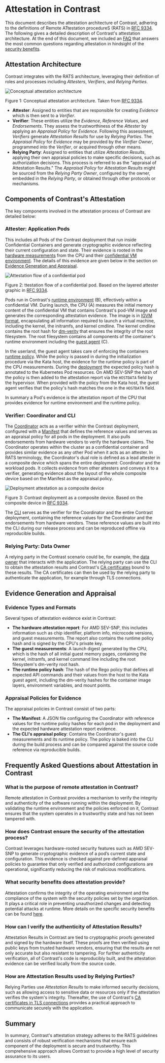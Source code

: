 # Attestation in Contrast

This document describes the attestation architecture of Contrast, adhering to the definitions of Remote ATtestation procedureS (RATS) in [RFC 9334](https://www.rfc-editor.org/rfc/rfc9334.html).
The following gives a detailed description of Contrast's attestation architecture.
At the end of this document, we included an [FAQ](#frequently-asked-questions-about-attestation-in-contrast) that answers the most common questions regarding attestation in hindsight of the [security benefits](../basics/security-benefits.md).

## Attestation Architecture
Contrast integrates with the RATS architecture, leveraging their definition of roles and processes including *Attesters*, *Verifiers*, and *Relying Parties*.

![Conceptual attestation architecture](../_media/attestation-rats-architecture.svg)

Figure 1: Conceptual attestation architecture. Taken from [RFC 9334](https://www.rfc-editor.org/rfc/rfc9334.html#figure-1).


- **Attester**: Assigned to entities that are responsible for creating *Evidence* which is then sent to a *Verifier*.
- **Verifier**: These entities utilize the *Evidence*, *Reference Values*, and *Endorsements*. They assess the trustworthiness of the *Attester* by applying an *Appraisal Policy* for *Evidence*. Following this assessment, *Verifiers* generate *Attestation Results* for use by *Relying Parties*. The *Appraisal Policy* for *Evidence* may be provided by the *Verifier Owner*, programmed into the *Verifier*, or acquired through other means.
- **Relying Party**: Assigned to entities that utilize *Attestation Results*, applying their own appraisal policies to make specific decisions, such as authorization decisions. This process is referred to as the "appraisal of Attestation Results." The *Appraisal Policy* for *Attestation Results* might be sourced from the *Relying Party Owner*, configured by the owner, embedded in the *Relying Party*, or obtained through other protocols or mechanisms.

## Components of Contrast's Attestation
The key components involved in the attestation process of Contrast are detailed below:

### Attester: Application Pods
This includes all Pods of the Contrast deployment that run inside Confidential Containers and generate cryptographic evidence reflecting their current configuration and state.
Their evidence is rooted in the [hardware measurements](../basics/confidential-containers.md) from the CPU and their [confidential VM environment](../components/runtime.md).
The details of this evidence are given below in the section on [Evidence Generation and Appraisal](#evidence-generation-and-appraisal).

![Attestation flow of a confidential pod](../_media/attestation-pod.svg)

Figure 2: ttestation flow of a confidential pod. Based on the layered attester graphic in [RFC 9334](https://www.rfc-editor.org/rfc/rfc9334.html#figure-3).

Pods run in Contrast's [runtime environment](../components/runtime.md) (B), effectively within a confidential VM.
During launch, the CPU (A) measures the initial memory content of the confidential VM that contains Contrast's pod-VM image and generates the corresponding attestation evidence.
The image is in [IGVM format](https://github.com/microsoft/igvm), encapsulating all information required to launch a virtual machine, including the kernel, the initramfs, and kernel cmdline.
The kernel cmdline contains the root hash for [dm-verity](https://www.kernel.org/doc/html/latest/admin-guide/device-mapper/verity.html) that ensures the integrity of the root filesystem.
The root filesystem contains all  components of the container's runtime environment including the [guest agent](../basics/confidential-containers.md#kata-containers) (C).

In the userland, the guest agent takes care of enforcing the containers [runtime policy](../components/index.md#runtime-policies).
While the policy is passed in during the initialization procedure via the Kata host, the evidence for the runtime policy is part of the CPU measurements.
During the [deployment](../deployment.md#generate-policy-annotations-and-manifest) the expected policy hash is annotated to the Kubernetes Pod resources.
On AMD SEV-SNP the hash of the policy is then added to the attestation report via the `HOSTDATA` field by the hypervisor.
When provided with the policy from the Kata host, the guest agent verifies that the policy's hash matches the one in the `HOSTDATA` field.

In summary a Pod's evidence is the attestation report of the CPU that provides evidence for runtime environment and the runtime policy.

### Verifier: Coordinator and CLI
The [Coordinator](../components/index.md#the-coordinator) acts as a verifier within the Contrast deployment, configured with a [Manifest](../components/index.md#the-manifest) that defines the reference values and serves as an appraisal policy for all pods in the deployment.
It also pulls endorsements from hardware vendors to verify the hardware claims.
The Coordinator operates within the cluster as a confidential container and provides similar evidence as any other Pod when it acts as an attester.
In RATS terminology, the Coordinator's dual role is defined as a lead attester in a composite device which spans the entire deployment: Coordinator and the workload pods.
It collects evidence from other attesters and conveys it to a verifier, generating evidence about the layout of the whole composite device based on the Manifest as the appraisal policy.


![Deployment attestation as a composite device](../_media/attestation-composite-device.svg)

Figure 3: Contrast deployment as a composite device. Based on the composite device in [RFC 9334](https://www.rfc-editor.org/rfc/rfc9334.html#figure-4).

The [CLI](../components/index.md#the-cli-command-line-interface) serves as the verifier for the Coordinator and the entire Contrast deployment, containing the reference values for the Coordinator and the endorsements from hardware vendors.
These reference values are built into the CLI during our release process and can be reproduced offline via reproducible builds.

### Relying Party: Data Owner
A relying party in the Contrast scenario could be, for example, the [data owner](../basics/security-benefits.md) that interacts with the application.
The relying party can use the CLI to obtain the attestation results and Contrast's [CA certificates](certificates.md) bound to these results.
The CA certificates can then be used by the relying party to authenticate the application, for example through TLS connections.


## Evidence Generation and Appraisal

### Evidence Types and Formats
Several types of attestation evidence exist in Contrast:
- **The hardware attestation report**: For AMD SEV-SNP, this includes information such as chip identifier, platform info, microcode versions, and guest measurements. The report also contains the runtime policy hash and is signed by the CPU's private key.
- **The guest measurements**: A launch digest generated by the CPU, which is the hash of all initial guest memory pages, containing the kernel, initramfs, and kernel command line including the root filesystem's dm-verity root hash.
- **The runtime policy hash**: The hash of the Rego policy that defines all expected API commands and their values from the host to the Kata guest agent, including the dm-verity hashes for the container image layers, environment variables, and mount points.

### Appraisal Policies for Evidence
The appraisal policies in Contrast consist of two parts:
- **The Manifest**: A JSON file configuring the Coordinator with reference values for the runtime policy hashes for each pod in the deployment and the expected hardware attestation report evidence.
- **The CLI's appraisal policy**: Contains the Coordinator's guest measurements and its runtime policy. The policy is baked into the CLI during the build process and can be compared against the source code reference via reproducible builds.



## Frequently Asked Questions about Attestation in Contrast

### What is the purpose of remote attestation in Contrast?

Remote attestation in Contrast provides a mechanism to verify the integrity and authenticity of the software running within the deployment.
By validating the runtime environment and the policies enforced on it, Contrast ensures that the system operates in a trustworthy state and has not been tampered with.

### How does Contrast ensure the security of the attestation process?

Contrast leverages hardware-rooted security features such as AMD SEV-SNP to generate cryptographic evidence of a pod’s current state and configuration.
This evidence is checked against pre-defined appraisal policies to guarantee that only verified and authorized configurations are operational, significantly reducing the risk of malicious modifications.

### What security benefits does attestation provide?

Attestation confirms the integrity of the operating environment and the compliance of the system with the security policies set by the organization.
It plays a critical role in preventing unauthorized changes and detecting potential attacks at runtime.
More details on the specific security benefits can be found [here](../basics/security-benefits.md).

### How can I verify the authenticity of Attestation Results?

Attestation Results in Contrast are tied to cryptographic proofs generated and signed by the hardware itself.
These proofs are then verified using public keys from trusted hardware vendors, ensuring that the results are not only accurate but also resistant to tampering.
For further authenticity verification, all of Contrast's code is reproducibly built, and the attestation evidence can be verified locally from the source code.

### How are Attestation Results used by Relying Parties?

Relying Parties use *Attestation Results* to make informed security decisions, such as allowing access to sensitive data or resources only if the attestation verifies the system's integrity.
Thereafter, the use of Contrast's [CA certificates in TLS connections](certificates.md) provides a practical approach to communicate securely with the application.

## Summary

In summary, Contrast's attestation strategy adheres to the RATS guidelines and consists of robust verification mechanisms that ensure each component of the deployment is secure and trustworthy.
This comprehensive approach allows Contrast to provide a high level of security assurance to its users.
